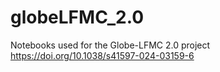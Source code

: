 # globeLFMC_2.0
Notebooks used for the Globe-LFMC 2.0 project https://doi.org/10.1038/s41597-024-03159-6
